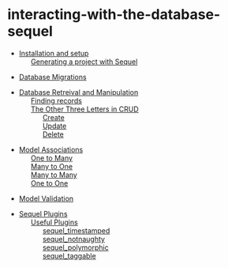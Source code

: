 # interacting-with-the-database-sequel

 <ul class='toc'><li><a href='/en/interacting-with-the-database-sequel/up'>Installation and setup</a><ul style='list-style: none;'><li><a href='/en/interacting-with-the-database-sequel/up#generating_a_project_with_sequel'>Generating a project with Sequel</a></li></ul></li></ul>

<ul class='toc'><li><a href='/en/interacting-with-the-database-sequel/migrations'>Database Migrations</a></li></ul>

<ul class='toc'><li><a href='/en/interacting-with-the-database-sequel/manipulation'>Database Retreival and Manipulation</a><ul style='list-style: none;'><li><a href='/en/interacting-with-the-database-sequel/manipulation#finding_records'>Finding records</a></li><li><a href='/en/interacting-with-the-database-sequel/manipulation#the_other_three_letters_in_crud'>The Other Three Letters in CRUD</a><ul style='list-style: none;'><li><a href='/en/interacting-with-the-database-sequel/manipulation#create'>Create</a></li><li><a href='/en/interacting-with-the-database-sequel/manipulation#update'>Update</a></li><li><a href='/en/interacting-with-the-database-sequel/manipulation#delete'>Delete</a></li></ul></li></ul></li></ul>

<ul class='toc'><li><a href='/en/interacting-with-the-database-sequel/associations'>Model Associations</a><ul style='list-style: none;'><li><a href='/en/interacting-with-the-database-sequel/associations#one_to_many'>One to Many</a></li><li><a href='/en/interacting-with-the-database-sequel/associations#many_to_one'>Many to One</a></li><li><a href='/en/interacting-with-the-database-sequel/associations#many_to_many'>Many to Many</a></li><li><a href='/en/interacting-with-the-database-sequel/associations#one_to_one'>One to One</a></li></ul></li></ul>

<ul class='toc'><li><a href='/en/interacting-with-the-database-sequel/validation'>Model Validation</a></li></ul>

<ul class='toc'><li><a href='/en/interacting-with-the-database-sequel/plugins'>Sequel Plugins</a><ul style='list-style: none;'><li><a href='/en/interacting-with-the-database-sequel/plugins#useful_plugins'>Useful Plugins</a><ul style='list-style: none;'><li><a href='/en/interacting-with-the-database-sequel/plugins#sequel_timestamped'>sequel_timestamped</a></li><li><a href='/en/interacting-with-the-database-sequel/plugins#sequel_notnaughty'>sequel_notnaughty</a></li><li><a href='/en/interacting-with-the-database-sequel/plugins#sequel_polymorphic'>sequel_polymorphic</a></li><li><a href='/en/interacting-with-the-database-sequel/plugins#sequel_taggable'>sequel_taggable</a></li></ul></li></ul></li></ul> 